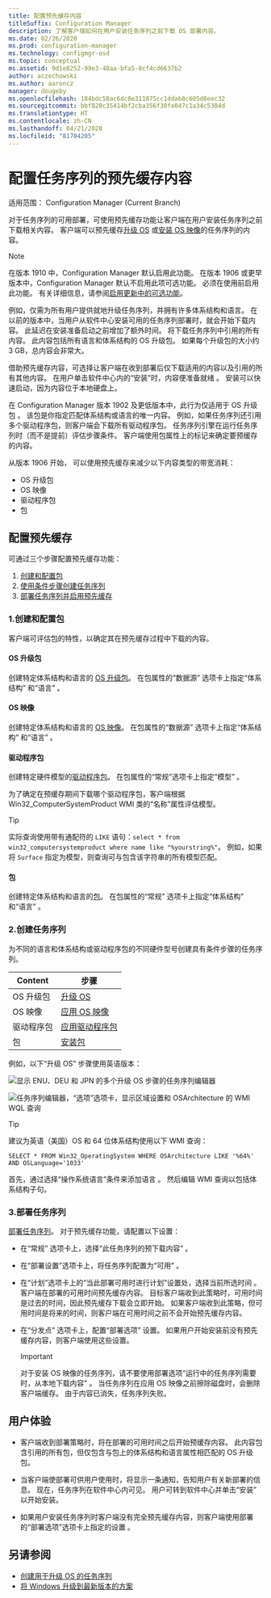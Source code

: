 ```yaml
---
title: 配置预先缓存内容
titleSuffix: Configuration Manager
description: 了解客户端如何在用户安装任务序列之前下载 OS 部署内容。
ms.date: 02/26/2020
ms.prod: configuration-manager
ms.technology: configmgr-osd
ms.topic: conceptual
ms.assetid: 9d1e8252-99e3-48aa-bfa5-0cf4cd6637b2
author: aczechowski
ms.author: aaroncz
manager: dougeby
ms.openlocfilehash: 184bdc58ac6dc0e311875cc1ddab8c605d8eec32
ms.sourcegitcommit: bbf820c35414bf2cba356f30fe047c1a34c5384d
ms.translationtype: HT
ms.contentlocale: zh-CN
ms.lasthandoff: 04/21/2020
ms.locfileid: "81704205"
---
```

# <a name="configure-pre-cache-content-for-task-sequences"></a>配置任务序列的预先缓存内容

适用范围：  Configuration Manager (Current Branch)

<!--1021244-->
对于任务序列的可用部署，可使用预先缓存功能让客户端在用户安装任务序列之前下载相关内容。 客户端可以预先缓存[升级 OS](create-a-task-sequence-to-upgrade-an-operating-system.md) 或[安装 OS 映像](create-a-task-sequence-to-install-an-operating-system.md)的任务序列的内容。

> [!Note]  
> 在版本 1910 中，Configuration Manager 默认启用此功能。 在版本 1906 或更早版本中，Configuration Manager 默认不启用此项可选功能。 必须在使用前启用此功能。 有关详细信息，请参阅[启用更新中的可选功能](../../core/servers/manage/install-in-console-updates.md#bkmk_options)。<!--505213-->  

例如，仅需为所有用户提供就地升级任务序列，并拥有许多体系结构和语言。 在以前的版本中，当用户从软件中心安装可用的任务序列部署时，就会开始下载内容。 此延迟在安装准备启动之前增加了额外时间。 将下载任务序列中引用的所有内容。 此内容包括所有语言和体系结构的 OS 升级包。 如果每个升级包的大小约 3 GB，总内容会非常大。

借助预先缓存内容，可选择让客户端在收到部署后仅下载适用的内容以及引用的所有其他内容。 在用户单击软件中心内的“安装”时，内容便准备就绪  。 安装可以快速启动，因为内容位于本地硬盘上。

在 Configuration Manager 版本 1902 及更低版本中，此行为仅适用于 OS 升级包  。 该包是你指定匹配体系结构或语言的唯一内容。 例如，如果任务序列还引用多个驱动程序包，则客户端会下载所有驱动程序包。 任务序列引擎在运行任务序列时（而不是提前）评估步骤条件。 客户端使用包属性上的标记来确定要预缓存的内容。

从版本 1906 开始，<!--4224642--> 可以使用预先缓存来减少以下内容类型的带宽消耗：

- OS 升级包
- OS 映像
- 驱动程序包
- 包

## <a name="configure-pre-caching"></a>配置预先缓存

可通过三个步骤配置预先缓存功能：

1. [创建和配置包](#bkmk_createpkg)
2. [使用条件步骤创建任务序列](#bkmk_createts)
3. [部署任务序列并启用预先缓存](#bkmk_deploy)


### <a name="1-create-and-configure-the-packages"></a><a name="bkmk_createpkg"></a> 1.创建和配置包

客户端可评估包的特性，以确定其在预先缓存过程中下载的内容。  

#### <a name="os-upgrade-package"></a>OS 升级包

创建特定体系结构和语言的 [OS 升级包](../get-started/manage-operating-system-upgrade-packages.md)。 在包属性的“数据源”  选项卡上指定“体系结构”  和“语言”  。

#### <a name="os-image"></a>OS 映像

创建特定体系结构和语言的 [OS 映像](../get-started/manage-operating-system-images.md)。 在包属性的“数据源”  选项卡上指定“体系结构”  和“语言”  。

#### <a name="driver-package"></a>驱动程序包

创建特定硬件模型的[驱动程序包](../get-started/manage-drivers.md#BKMK_ManagingDriverPackages)。 在包属性的“常规”选项卡上指定“模型”   。

为了确定在预缓存期间下载哪个驱动程序包，客户端根据 Win32_ComputerSystemProduct WMI 类的“名称”属性评估模型。  

> [!TIP]
> 实际查询使用带有通配符的 `LIKE` 语句：`select * from win32_computersystemproduct where name like "%yourstring%"`。 例如，如果将 `Surface` 指定为模型，则查询可与包含该字符串的所有模型匹配。<!-- 6315551 -->

#### <a name="package"></a>包

创建特定体系结构和语言的[包](../../apps/deploy-use/packages-and-programs.md)。 在包属性的“常规”  选项卡上指定“体系结构”  和“语言”  。


### <a name="2-create-a-task-sequence"></a><a name="bkmk_createts"></a> 2.创建任务序列

为不同的语言和体系结构或驱动程序包的不同硬件型号创建具有条件步骤的任务序列。

|Content|步骤|
|---------|---------|
|OS 升级包|[升级 OS](../understand/task-sequence-steps.md#BKMK_UpgradeOS)|
|OS 映像|[应用 OS 映像](../understand/task-sequence-steps.md#BKMK_ApplyOperatingSystemImage)|
|驱动程序包|[应用驱动程序包](../understand/task-sequence-steps.md#BKMK_ApplyDriverPackage)|
|包|[安装包](../understand/task-sequence-steps.md#BKMK_InstallPackage)|

例如，以下“升级 OS”  步骤使用英语版本：  

![显示 ENU、DEU 和 JPN 的多个升级 OS 步骤的任务序列编辑器](../media/precacheproperties2.png)

![任务序列编辑器，“选项”选项卡，显示区域设置和 OSArchitecture 的 WMI WQL 查询](../media/precacheoptions2.png)  

> [!Tip]
> 建议为英语（美国）OS 和 64 位体系结构使用以下 WMI 查询：
>
> ```WMI
> SELECT * FROM Win32_OperatingSystem WHERE OSArchitecture LIKE '%64%' AND OSLanguage='1033'
> ```
>
> 首先，通过选择“操作系统语言”条件来添加语言  。 然后编辑 WMI 查询以包括体系结构子句。


### <a name="3-deploy-the-task-sequence"></a><a name="bkmk_deploy"></a> 3.部署任务序列

[部署任务序列](deploy-a-task-sequence.md)。 对于预先缓存功能，请配置以下设置：  

- 在“常规”  选项卡上，选择“此任务序列的预下载内容”  。  

- 在“部署设置”选项卡上，将任务序列配置为“可用”   。  

- 在“计划”选项卡上的“当此部署可用时进行计划”设置处，选择当前所选时间   。 客户端在部署的可用时间预先缓存内容。 目标客户端收到此策略时，可用时间是过去的时间，因此预先缓存下载会立即开始。 如果客户端收到此策略，但可用时间是将来的时间，则客户端在可用时间之前不会开始预先缓存内容。  

- 在“分发点”  选项卡上，配置“部署选项”  设置。 如果用户开始安装前没有预先缓存内容，则客户端使用这些设置。  

    > [!Important]  
    > 对于安装 OS 映像的任务序列，请不要使用部署选项“运行中的任务序列需要时，从本地下载内容”  。 当任务序列在应用 OS 映像之前擦除磁盘时，会删除客户端缓存。 由于内容已消失，任务序列失败。<!-- SCCMDocs-PR #1338 -->


## <a name="user-experience"></a>用户体验

- 客户端收到部署策略时，将在部署的可用时间之后开始预缓存内容。 此内容包含引用的所有包，但仅包含与包上的体系结构和语言属性相匹配的 OS 升级包。  

- 当客户端使部署可供用户使用时，将显示一条通知，告知用户有关新部署的信息。 现在，任务序列在软件中心内可见。 用户可转到软件中心并单击“安装”  以开始安装。  

- 如果用户安装任务序列时客户端没有完全预先缓存内容，则客户端使用部署的“部署选项”选项卡上指定的设置  。  


## <a name="see-also"></a>另请参阅

- [创建用于升级 OS 的任务序列](create-a-task-sequence-to-upgrade-an-operating-system.md)
- [将 Windows 升级到最新版本的方案](upgrade-windows-to-the-latest-version.md)
